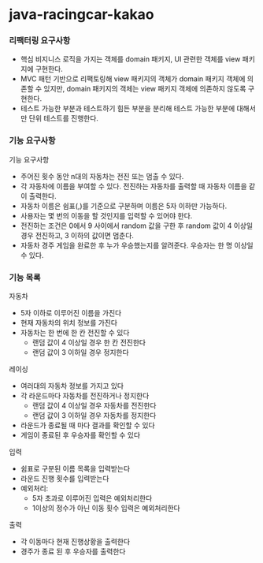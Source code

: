 # java-racingcar-kakao

### 리팩터링 요구사항
- 핵심 비지니스 로직을 가지는 객체를 domain 패키지, UI 관련한 객체를 view 패키지에 구현한다.
- MVC 패턴 기반으로 리팩토링해 view 패키지의 객체가 domain 패키지 객체에 의존할 수 있지만, domain 패키지의 객체는 view 패키지 객체에 의존하지 않도록 구현한다.
- 테스트 가능한 부분과 테스트하기 힘든 부분을 분리해 테스트 가능한 부분에 대해서만 단위 테스트를 진행한다.

### 기능 요구사항

기능 요구사항

- 주어진 횟수 동안 n대의 자동차는 전진 또는 멈출 수 있다.
- 각 자동차에 이름을 부여할 수 있다. 전진하는 자동차를 출력할 때 자동차 이름을 같이 출력한다.
- 자동차 이름은 쉼표(,)를 기준으로 구분하며 이름은 5자 이하만 가능하다. 
- 사용자는 몇 번의 이동을 할 것인지를 입력할 수 있어야 한다.
- 전진하는 조건은 0에서 9 사이에서 random 값을 구한 후 random 값이 4 이상일 경우 전진하고, 3 이하의 값이면 멈춘다.
- 자동차 경주 게임을 완료한 후 누가 우승했는지를 알려준다. 우승자는 한 명 이상일 수 있다.

### 기능 목록
자동차
- 5자 이하로 이루어진 이름을 가진다
- 현재 자동차의 위치 정보를 가진다
- 자동차는 한 번에 한 칸 전진할 수 있다
  - 랜덤 값이 4 이상일 경우 한 칸 전진한다
  - 랜덤 값이 3 이하일 경우 정지한다

레이싱
- 여러대의 자동차 정보를 가지고 있다
- 각 라운드마다 자동차를 전진하거나 정지한다 
  - 랜덤 값이 4 이상일 경우 자동차를 전진한다 
  - 랜덤 값이 3 이하일 경우 자동차를 정지한다 
- 라운드가 종료될 때 마다 결과를 확인할 수 있다 
- 게임이 종료된 후 우승자를 확인할 수 있다

입력
- 쉼표로 구분된 이름 목록을 입력받는다
- 라운드 진행 횟수를 입력받는다
- 예외처리:
  - 5자 초과로 이루어진 입력은 예외처리한다
  - 1이상의 정수가 아닌 이동 횟수 입력은 예외처리한다

출력
- 각 이동마다 현재 진행상황을 출력한다
- 경주가 종료 된 후 우승자를 출력한다

